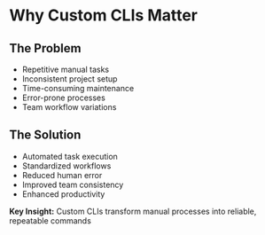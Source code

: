 # Why Custom CLIs Matter

<div grid="~ cols-2 gap-4">
<div>

## The Problem
- Repetitive manual tasks
- Inconsistent project setup
- Time-consuming maintenance
- Error-prone processes
- Team workflow variations

</div>
<v-click>
<div>

## The Solution
- Automated task execution
- Standardized workflows  
- Reduced human error
- Improved team consistency
- Enhanced productivity

</div>
</v-click>
</div>

<v-click>

<div class="mt-8 p-4 bg-indigo-600 rounded-lg">
<strong>Key Insight:</strong> Custom CLIs transform manual processes into reliable, repeatable commands
</div>

</v-click>
